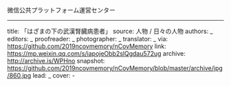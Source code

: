 微信公共プラットフォーム運営センター


-------------
title: 「はざまの下の武漢腎臓病患者」
source: 人物 / 日々の人物
authors: _
editors: _
proofreader: _
photographer: _
translator: _
via: https://github.com/2019ncovmemory/nCovMemory
link: https://mp.weixin.qq.com/s/iapojeObb2slQgdau572ug
archive: http://archive.is/WPHno
snapshot: https://github.com/2019ncovmemory/nCovMemory/blob/master/archive/jpg/860.jpg
lead: _
cover: -
